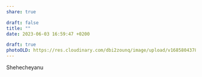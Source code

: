 ```yaml
---
share: true

draft: false
title: ""
date: 2023-06-03 16:59:47 +0200

draft: true
photoOLD: https://res.cloudinary.com/dbi2zounq/image/upload/v1685804378/xff6yhpiffezt3i2u1zr.jpg
---
```


Shehecheyanu
